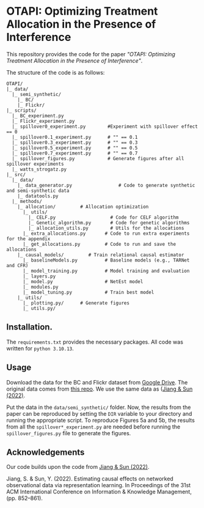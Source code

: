 # OTAPI: Optimizing Treatment Allocation in the Presence of Interference
This repository provides the code for the paper *"OTAPI: Optimizing Treatment Allocation in the Presence of Interference"*.

The structure of the code is as follows:
```
OTAPI/
|_ data/
  |_ semi_synthetic/                   
    |_ BC/
    |_ Flickr/
|_ scripts/
  |_ BC_experiment.py                    
  |_ Flickr_experiment.py
  |_ spillover0_experiment.py        #Experiment with spillover effect == 0    
  |_ spillover0.1_experiment.py      # "" == 0.1
  |_ spillover0.3_experiment.py      # "" == 0.3
  |_ spillover0.5_experiment.py      # "" == 0.5
  |_ spillover0.7_experiment.py      # "" == 0.7
  |_ spillover_figures.py            # Generate figures after all spillover experiments 
  |_ watts_strogatz.py
|_ src/
  |_ data/
    |_ data_generator.py                 # Code to generate synthetic and semi-synthetic data
    |_ datatools.py                 
  |_ methods/
    |_ allocation/         # Allocation optimization
      |_ utils/
        |_ CELF.py                    # Code for CELF algorithm
        |_ Genetic_algorithm.py       # Code for genetic algorithms
        |_ allocation_utils.py        # Utils for the allocations
      |_ extra_allocations.py       # Code to run extra experiments for the appendix
      |_ get_allocations.py         # Code to run and save the allocations
    |_ causal_models/         # Train relational causal estimator
      |_ baselineModels.py          # Baseline models (e.g., TARNet and CFR)
      |_ model_training.py          # Model training and evaluation
      |_ layers.py                  
      |_ model.py                   # NetEst model
      |_ modules.py                 
      |_ model_tuning.py            # Train best model
    |_ utils/
      |_ plotting.py/      # Generate figures
      |_ utils.py/
```

## Installation.
The ```requirements.txt``` provides the necessary packages.
All code was written for ```python 3.10.13```.

## Usage
Download the data for the BC and Flickr dataset from [Google Drive]([https://drive.google.com/drive/folders/1Euk3B2VIa7UTGTkeWidbwwmP6O6K6207?usp=sharing]). The original data comes from [this repo](https://github.com/rguo12/network-deconfounder-wsdm20).
We use the same data as ([Jiang & Sun (2022)](https://github.com/songjiang0909/Causal-Inference-on-Networked-Data). 

Put the data in the ```data/semi_synthetic/``` folder. Now, the results from the paper can be reproduced by setting the ```DIR``` variable to your directory and running the appropriate script. To reproduce Figures 5a and 5b, the results from all the ```spillover*_experiment.py``` are needed
before running the ```spillover_figures.py``` file to generate the figures.

## Acknowledgements
Our code builds upon the code from [Jiang & Sun (2022)](https://github.com/songjiang0909/Causal-Inference-on-Networked-Data). 

Jiang, S. & Sun, Y. (2022). Estimating causal effects on networked observational data via representation learning. In Proceedings of the 31st ACM International Conference on Information & Knowledge Management, (pp. 852–861).
